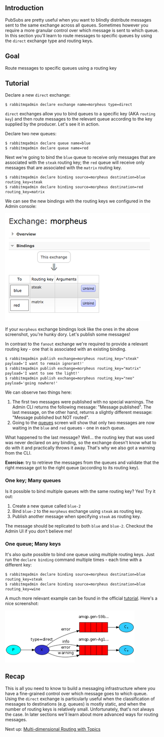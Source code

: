 ## Introduction

PubSubs are pretty useful when you want to blindly distribute messages sent to the same exchange across all queues. Sometimes however you require a more granular control over which message is sent to which queue. In this section you'll learn to route messages to specific queues by using the `direct` exchange type and routing keys.

## Goal

Route messages to specific queues using a routing key

## Tutorial

Declare a new `direct` exchange:

```
$ rabbitmqadmin declare exchange name=morpheus type=direct
```

`direct` exchanges allow you to bind queues to a specific key (AKA `routing key`) and then route messages to the relevant queue according to the key supplied by the producer. Let's see it in action.

Declare two new queues:

```
$ rabbitmqadmin declare queue name=blue
$ rabbitmqadmin declare queue name=red
```

Next we're going to bind the `blue` queue to receive only messages that are associated with the `steak` routing key; the `red` queue will receive only messages that are associated with the `matrix` routing key.

```
$ rabbitmqadmin declare binding source=morpheus destination=blue routing_key=steak
$ rabbitmqadmin declare binding source=morpheus destination=red routing_key=matrix
```

We can see the new bindings with the routing keys we configured in the Admin console:

![Bindings](/images/basic_routing/mgmt-1.png)

If your `morpheus` exchange bindings look like the ones in the above screenshot, you're hunky dory. Let's publish some messages!

In contrast to the `fanout` exchange we're required to provide a relevant routing key - one that is associated with an existing binding.  

```
$ rabbitmqadmin publish exchange=morpheus routing_key="steak" payload='I want to remain ignorant!'
$ rabbitmqadmin publish exchange=morpheus routing_key="matrix" payload='I want to see the light!'
$ rabbitmqadmin publish exchange=morpheus routing_key="neo" payload='going nowhere!'
```

We can observe two things here:  

1. The first two messages were published with no special warnings. The Admin CLI returns the following message: "Message published". The last message, on the other hand, returns a slightly different message: "Message published but NOT routed".  
1. Going to the [queues](http://localhost:15672/#/queues) screen will show that only two messages are now waiting in the `blue` and `red` queues - one in each queue.

What happened to the last message? Well... the routing key that was used was never declared on any binding, so the exchange doesn't know what to do with it and practically throws it away. That's why we also got a warning from the CLI.

__Exercise:__ try to retrieve the messages from the queues and validate that the right message got to the right queue (according to its routing key).

### One key; Many queues

Is it possible to bind multiple queues with the same routing key? Yes! Try it out:

1. Create a new queue called `blue-2`
1. Bind `blue-2` to the `morpheus` exchange using `steak` as routing key.
1. Publish another message when specifying `steak` as routing key.

The message should be replicated to both `blue` and `blue-2`. Checkout the Admin UI if you don't believe me!

### One queue; Many keys

It's also quite possible to bind one queue using multiple routing keys. Just run the `declare binding` command multiple times - each time with a different key:

```
$ rabbitmqadmin declare binding source=morpheus destination=blue routing_key=steak
$ rabbitmqadmin declare binding source=morpheus destination=blue routing_key=wine
```

A much more relevant example can be found in the official [tutorial](https://www.rabbitmq.com/tutorials/tutorial-four-python.html). Here's a nice screenshot:

![Log Levels](/images/basic_routing/tutorial-1.png)

## Recap

This is all you need to know to build a messaging infrastructure where you have a fine-grained control over which message goes to which queue. Using the `direct` exchange is particularly useful when the classification of messages to destinations (e.g. queues) is mostly static, and when the number of routing keys is relatively small. Unfortunately, that's not always the case. In later sections we'll learn about more advanced ways for routing messages.

Next up: [Multi-dimensional Routing with Topics](topics.md)
